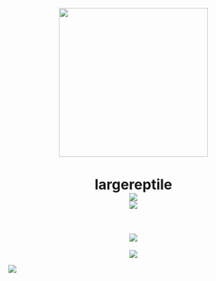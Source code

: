 <p align="center">
  <a href="https://barold.dev"><img height="300" width="300" src="https://avatars.githubusercontent.com/u/22501149?v=4"></a>
</p> 

<h1 align="center">largereptile<br>
  <img src="https://komarev.com/ghpvc/?username=largereptile&style=flat-square&color=blue"/><br>
  <a href="https://github.com/kittinan/spotify-github-profile"><img src="https://spotify-github-profile.vercel.app/api/view?uid=8574zcgnmz5jsmfpsk0wzmk53&cover_image=true&theme=novatorem"/></a></h1> 

<br>
 <p align="center">
    <a href="https://github.com/anuraghazra/github-readme-stats"><img src="https://github-readme-stats.vercel.app/api?username=largereptile&theme=synthwave&&show_icons=true"/></a><br><br>
    <a href="https://github.com/anuraghazra/github-readme-stats"><img src="https://github-readme-stats.vercel.app/api/top-langs/?username=largereptile&?&hide=jupyter%20notebook&theme=synthwave"/></a>
</p>

![](https://hit.yhype.me/github/profile?user_id=22501149)

